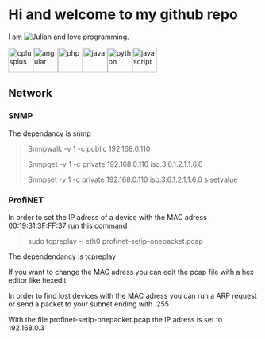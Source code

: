 # Hi and welcome to my github repo

I am ![Julian](https://shields.io/badge/-julian-julian "julian") and love programming.

<img src="https://simpleicons.org/icons/cplusplus.svg" alt="cplusplus" width="50"/><img src="https://simpleicons.org/icons/angular.svg" alt="angular" width="50"/><img src="https://simpleicons.org/icons/php.svg" alt="php" width="50"/><img src="https://simpleicons.org/icons/java.svg" alt="java" width="50"/><img src="https://simpleicons.org/icons/python.svg" alt="python" width="50"/><img src="https://simpleicons.org/icons/javascript.svg" alt="javascript" width="50"/>
## Network

### SNMP

The dependancy is snmp 

>Snmpwalk -v 1 -c public 192.168.0.110
>
>Snmpget -v 1 -c private 192.168.0.110 iso.3.6.1.2.1.1.6.0 
>
>Snmpset -v 1 -c private 192.168.0.110 iso.3.6.1.2.1.1.6.0 s setvalue

### ProfiNET

In order to set the IP adress of a device with the MAC adress 00:19:31:3F:FF:37 run this command

>sudo tcpreplay -i eth0 profinet-setip-onepacket.pcap

The dependendancy is tcpreplay

If you want to change the MAC adress you can edit the pcap file with a hex editor like hexedit.

In order to find lost devices with the MAC adress you can run a ARP request or send a packet to your subnet ending with .255

With the file profinet-setip-onepacket.pcap the IP adress is set to 192.168.0.3
